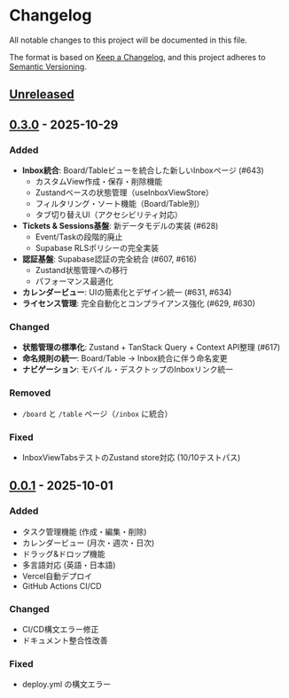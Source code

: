 # Changelog

All notable changes to this project will be documented in this file.

The format is based on [Keep a Changelog](https://keepachangelog.com/en/1.0.0/),
and this project adheres to [Semantic Versioning](https://semver.org/spec/v2.0.0.html).

## [Unreleased]

## [0.3.0] - 2025-10-29

### Added

- **Inbox統合**: Board/Tableビューを統合した新しいInboxページ (#643)
  - カスタムView作成・保存・削除機能
  - Zustandベースの状態管理（useInboxViewStore）
  - フィルタリング・ソート機能（Board/Table別）
  - タブ切り替えUI（アクセシビリティ対応）
- **Tickets & Sessions基盤**: 新データモデルの実装 (#628)
  - Event/Taskの段階的廃止
  - Supabase RLSポリシーの完全実装
- **認証基盤**: Supabase認証の完全統合 (#607, #616)
  - Zustand状態管理への移行
  - パフォーマンス最適化
- **カレンダービュー**: UIの簡素化とデザイン統一 (#631, #634)
- **ライセンス管理**: 完全自動化とコンプライアンス強化 (#629, #630)

### Changed

- **状態管理の標準化**: Zustand + TanStack Query + Context API整理 (#617)
- **命名規則の統一**: Board/Table → Inbox統合に伴う命名変更
- **ナビゲーション**: モバイル・デスクトップのInboxリンク統一

### Removed

- `/board` と `/table` ページ（`/inbox` に統合）

### Fixed

- InboxViewTabsテストのZustand store対応 (10/10テストパス)

## [0.0.1] - 2025-10-01

### Added

- タスク管理機能 (作成・編集・削除)
- カレンダービュー (月次・週次・日次)
- ドラッグ&ドロップ機能
- 多言語対応 (英語・日本語)
- Vercel自動デプロイ
- GitHub Actions CI/CD

### Changed

- CI/CD構文エラー修正
- ドキュメント整合性改善

### Fixed

- deploy.yml の構文エラー

[Unreleased]: https://github.com/t3-nico/boxlog-app/compare/v0.3.0...HEAD
[0.3.0]: https://github.com/t3-nico/boxlog-app/compare/v0.0.1...v0.3.0
[0.0.1]: https://github.com/t3-nico/boxlog-app/releases/tag/v0.0.1

